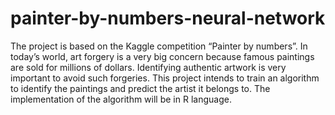 # painter-by-numbers-neural-network

The project is based on the Kaggle competition “Painter by numbers”. In today’s world, art forgery is a very big concern because famous paintings are sold for millions of dollars. Identifying authentic artwork is very important to avoid such forgeries. This project intends to train an algorithm to identify the paintings and predict the artist it belongs to. The implementation of the algorithm will be in R language.
